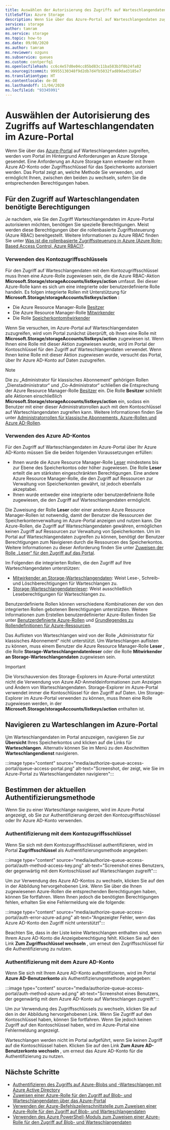 ```yaml
---
title: Auswählen der Autorisierung des Zugriffs auf Warteschlangendaten im Azure-Portal
titleSuffix: Azure Storage
description: Wenn Sie über das Azure-Portal auf Warteschlangendaten zugreifen, werden vom Portal im Hintergrund Anforderungen an Azure Storage gesendet. Diese Anforderungen an Azure Storage können entweder mit Ihrem Azure AD-Konto oder Zugriffsschlüssel für das Speicherkonto authentifiziert und autorisiert werden.
services: storage
author: tamram
ms.service: storage
ms.topic: how-to
ms.date: 09/08/2020
ms.author: tamram
ms.reviewer: ozguns
ms.subservice: queues
ms.custom: contperfq1
ms.openlocfilehash: cc6c4e57d0e04cc85bd83c11ba583b3f0b24fa82
ms.sourcegitcommit: 99955130348f9d2db7d4fb5032fad89dad3185e7
ms.translationtype: HT
ms.contentlocale: de-DE
ms.lasthandoff: 11/04/2020
ms.locfileid: "93345991"
---
```

# <a name="choose-how-to-authorize-access-to-queue-data-in-the-azure-portal"></a>Auswählen der Autorisierung des Zugriffs auf Warteschlangendaten im Azure-Portal

Wenn Sie über das [Azure-Portal](https://portal.azure.com) auf Warteschlangendaten zugreifen, werden vom Portal im Hintergrund Anforderungen an Azure Storage gesendet. Eine Anforderung an Azure Storage kann entweder mit Ihrem Azure AD-Konto oder Zugriffsschlüssel für das Speicherkonto autorisiert werden. Das Portal zeigt an, welche Methode Sie verwenden, und ermöglicht Ihnen, zwischen den beiden zu wechseln, sofern Sie die entsprechenden Berechtigungen haben.

## <a name="permissions-needed-to-access-queue-data"></a>Für den Zugriff auf Warteschlangendaten benötigte Berechtigungen

Je nachdem, wie Sie den Zugriff Warteschlangendaten im Azure-Portal autorisieren möchten, benötigen Sie spezielle Berechtigungen. Meist werden diese Berechtigungen über die rollenbasierte Zugriffssteuerung (Azure RBAC) bereitgestellt. Weitere Informationen zu Azure RBAC finden Sie unter [Was ist die rollenbasierte Zugriffssteuerung in Azure (Azure Role-Based Access Control, Azure RBAC)?](../../role-based-access-control/overview.md).

### <a name="use-the-account-access-key"></a>Verwenden des Kontozugriffsschlüssels

Für den Zugriff auf Warteschlangendaten mit dem Kontozugriffsschlüssel muss Ihnen eine Azure-Rolle zugewiesen sein, die die Azure RBAC-Aktion **Microsoft.Storage/storageAccounts/listkeys/action** umfasst. Bei dieser Azure-Rolle kann es sich um eine integrierte oder benutzerdefinierte Rolle handeln. Es folgen integrierte Rollen mit Unterstützung für **Microsoft.Storage/storageAccounts/listkeys/action** :

- Die Azure Resource Manager-Rolle [Besitzer](../../role-based-access-control/built-in-roles.md#owner)
- Die Azure Resource Manager-Rolle [Mitwirkender](../../role-based-access-control/built-in-roles.md#contributor)
- Die Rolle [Speicherkontomitwirkender](../../role-based-access-control/built-in-roles.md#storage-account-contributor)

Wenn Sie versuchen, im Azure-Portal auf Warteschlangendaten zuzugreifen, wird vom Portal zunächst überprüft, ob Ihnen eine Rolle mit **Microsoft.Storage/storageAccounts/listkeys/action** zugewiesen ist. Wenn Ihnen eine Rolle mit dieser Aktion zugewiesen wurde, wird im Portal der Kontoschlüssel für den Zugriff auf Warteschlangendaten verwendet. Wenn Ihnen keine Rolle mit dieser Aktion zugewiesen wurde, versucht das Portal, über Ihr Azure AD-Konto auf Daten zuzugreifen.

> [!NOTE]
> Die zu „Administrator für klassisches Abonnement“ gehörigen Rollen „Dienstadministrator“ und „Co-Administrator“ schließen die Entsprechung der Azure Resource Manager-Rolle [Besitzer](../../role-based-access-control/built-in-roles.md#owner) ein. Die Rolle **Besitzer** schließt alle Aktionen einschließlich **Microsoft.Storage/storageAccounts/listkeys/action** ein, sodass ein Benutzer mit einer dieser Administratorrollen auch mit dem Kontoschlüssel auf Warteschlangendaten zugreifen kann. Weitere Informationen finden Sie unter [Administratorrollen für klassische Abonnements, Azure-Rollen und Azure AD-Rollen](../../role-based-access-control/rbac-and-directory-admin-roles.md#classic-subscription-administrator-roles).

### <a name="use-your-azure-ad-account"></a>Verwenden des Azure AD-Kontos

Für den Zugriff auf Warteschlangendaten im Azure-Portal über Ihr Azure AD-Konto müssen Sie die beiden folgenden Voraussetzungen erfüllen:

- Ihnen wurde die Azure Resource Manager-Rolle [Leser](../../role-based-access-control/built-in-roles.md#reader) mindestens bis zur Ebene des Speicherkontos oder höher zugewiesen. Die Rolle **Leser** erteilt die am stärksten eingeschränkten Berechtigungen. Eine andere Azure Resource Manager-Rolle, die den Zugriff auf Ressourcen zur Verwaltung von Speicherkonten gewährt, ist jedoch ebenfalls akzeptabel.
- Ihnen wurde entweder eine integrierte oder benutzerdefinierte Rolle zugewiesen, die den Zugriff auf Warteschlangendaten ermöglicht.

Die Zuweisung der Rolle **Leser** oder einer anderen Azure Resource Manager-Rollen ist notwendig, damit der Benutzer die Ressourcen der Speicherkontenverwaltung im Azure-Portal anzeigen und nutzen kann. Die Azure-Rollen, die Zugriff auf Warteschlangendaten gewähren, ermöglichen keinen Zugriff auf Ressourcen zur Verwaltung von Speicherkonten. Um im Portal auf Warteschlangendaten zugreifen zu können, benötigt der Benutzer Berechtigungen zum Navigieren durch die Ressourcen des Speicherkontos. Weitere Informationen zu dieser Anforderung finden Sie unter [Zuweisen der Rolle „Leser“ für den Zugriff auf das Portal](../common/storage-auth-aad-rbac-portal.md#assign-the-reader-role-for-portal-access).

Im Folgenden die integrierten Rollen, die den Zugriff auf Ihre Warteschlangendaten unterstützen:

- [Mitwirkender an Storage-Warteschlangendaten](../../role-based-access-control/built-in-roles.md#storage-queue-data-contributor): Weist Lese-, Schreib- und Löschberechtigungen für Warteschlangen zu.
- [Storage-Warteschlangendatenleser](../../role-based-access-control/built-in-roles.md#storage-queue-data-reader): Weist ausschließlich Leseberechtigungen für Warteschlangen zu.

Benutzerdefinierte Rollen können verschiedene Kombinationen der von den integrierten Rollen gebotenen Berechtigungen unterstützen. Weitere Informationen zum Erstellen benutzerdefinierter Azure-Rollen finden Sie unter [Benutzerdefinierte Azure-Rollen](../../role-based-access-control/custom-roles.md) und [Grundlegendes zu Rollendefinitionen für Azure-Ressourcen](../../role-based-access-control/role-definitions.md).

Das Auflisten von Warteschlangen wird von der Rolle „Administrator für klassisches Abonnement“ nicht unterstützt. Um Warteschlangen auflisten zu können, muss einem Benutzer die Azure Resource Manager-Rolle **Leser** , die Rolle **Storage-Warteschlangendatenleser** oder die Rolle **Mitwirkender an Storage-Warteschlangendaten** zugewiesen sein.

> [!IMPORTANT]
> Die Vorschauversion des Storage-Explorers im Azure-Portal unterstützt nicht die Verwendung von Azure AD-Anmeldeinformationen zum Anzeigen und Ändern von Warteschlangendaten. Storage-Explorer im Azure-Portal verwendet immer die Kontoschlüssel für den Zugriff auf Daten. Um Storage-Explorer im Azure-Portal verwenden zu können, muss Ihnen eine Rolle zugewiesen werden, in der **Microsoft.Storage/storageAccounts/listkeys/action** enthalten ist.

## <a name="navigate-to-queues-in-the-azure-portal"></a>Navigieren zu Warteschlangen im Azure-Portal

Um Warteschlangendaten im Portal anzuzeigen, navigieren Sie zur **Übersicht** Ihres Speicherkontos und klicken auf die Links für **Warteschlangen**. Alternativ können Sie im Menü zu den Abschnitten **Warteschlangendienst** navigieren.

:::image type="content" source="media/authorize-queue-access-portal/queue-access-portal.png" alt-text="Screenshot, der zeigt, wie Sie im Azure-Portal zu Warteschlangendaten navigieren":::

## <a name="determine-the-current-authentication-method"></a>Bestimmen der aktuellen Authentifizierungsmethode

Wenn Sie zu einer Warteschlange navigieren, wird im Azure-Portal angezeigt, ob Sie zur Authentifizierung derzeit den Kontozugriffsschlüssel oder Ihr Azure AD-Konto verwenden.

### <a name="authenticate-with-the-account-access-key"></a>Authentifizierung mit dem Kontozugriffsschlüssel

Wenn Sie sich mit dem Kontozugriffsschlüssel authentifizieren, wird im Portal **Zugriffsschlüssel** als Authentifizierungsmethode angegeben:

:::image type="content" source="media/authorize-queue-access-portal/auth-method-access-key.png" alt-text="Screenshot eines Benutzers, der gegenwärtig mit dem Kontoschlüssel auf Warteschlangen zugreift":::

Um zur Verwendung des Azure AD-Kontos zu wechseln, klicken Sie auf den in der Abbildung hervorgehobenen Link. Wenn Sie über die Ihnen zugewiesenen Azure-Rollen die entsprechenden Berechtigungen haben, können Sie fortfahren. Wenn Ihnen jedoch die benötigten Berechtigungen fehlen, erhalten Sie eine Fehlermeldung wie die folgende:

:::image type="content" source="media/authorize-queue-access-portal/auth-error-azure-ad.png" alt-text="Angezeigter Fehler, wenn das Azure AD-Konto den Zugriff nicht unterstützt":::

Beachten Sie, dass in der Liste keine Warteschlangen enthalten sind, wenn Ihrem Azure AD-Konto die Anzeigeberechtigung fehlt. Klicken Sie auf den Link **Zum Zugriffsschlüssel wechseln** , um erneut den Zugriffsschlüssel für die Authentifizierung zu nutzen.

### <a name="authenticate-with-your-azure-ad-account"></a>Authentifizierung mit dem Azure AD-Konto

Wenn Sie sich mit Ihrem Azure AD-Konto authentifizieren, wird im Portal **Azure AD-Benutzerkonto** als Authentifizierungsmethode angegeben:

:::image type="content" source="media/authorize-queue-access-portal/auth-method-azure-ad.png" alt-text="Screenshot eines Benutzers, der gegenwärtig mit dem Azure AD-Konto auf Warteschlangen zugreift":::

Um zur Verwendung des Zugriffsschlüssels zu wechseln, klicken Sie auf den in der Abbildung hervorgehobenen Link. Wenn Sie Zugriff auf den Kontoschlüssel haben, können Sie fortfahren. Wenn Sie jedoch keinen Zugriff auf den Kontoschlüssel haben, wird im Azure-Portal eine Fehlermeldung angezeigt.

Warteschlangen werden nicht im Portal aufgeführt, wenn Sie keinen Zugriff auf die Kontoschlüssel haben. Klicken Sie auf den Link **Zum Azure AD-Benutzerkonto wechseln** , um erneut das Azure AD-Konto für die Authentifizierung zu nutzen.

## <a name="next-steps"></a>Nächste Schritte

- [Authentifizieren des Zugriffs auf Azure-Blobs und -Warteschlangen mit Azure Active Directory](../common/storage-auth-aad.md)
- [Zuweisen einer Azure-Rolle für den Zugriff auf Blob- und Warteschlangendaten über das Azure-Portal](../common/storage-auth-aad-rbac-portal.md)
- [Verwenden der Azure-Befehlszeilenschnittstelle zum Zuweisen einer Azure-Rolle für den Zugriff auf Blob- und Warteschlangendaten](../common/storage-auth-aad-rbac-cli.md)
- [Verwenden des Azure PowerShell-Moduls zum Zuweisen einer Azure-Rolle für den Zugriff auf Blob- und Warteschlangendaten](../common/storage-auth-aad-rbac-powershell.md)
